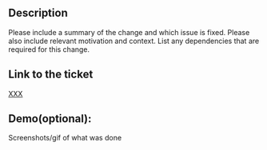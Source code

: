 ## Description

Please include a summary of the change and which issue is fixed. Please also include relevant motivation and context. List any dependencies that are required for this change.

## Link to the ticket

[XXX](https://jira.net)

## Demo(optional):

Screenshots/gif of what was done
